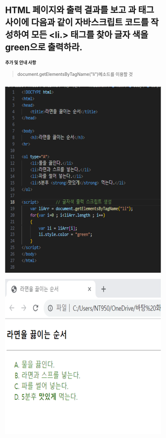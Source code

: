 # HTML 페이지와 출력 결과를 보고 </ol>과 </body>태그 사이에 다음과 같이 자바스크립트 코드를 작성하여 모든 <li.> 태그를 찾아 글자 색을 green으로 출력하라.

 #### 추가 및 안내 사항

>  document.getElementsByTagName("li")메소드를 이용할 것


<br><img src="1.png" width="1000" height="600" title="px(픽셀) 크기 설정" alt="1번 이미지"></img><br/>
<br><img src="2.png" width="1000" height="500" title="px(픽셀) 크기 설정" alt="1번 이미지"></img><br/>

